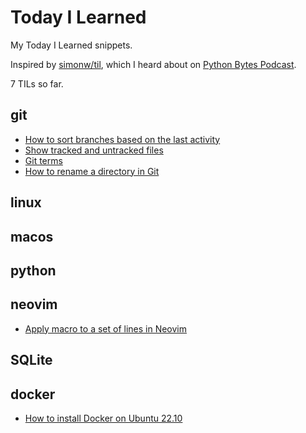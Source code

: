 # Today I Learned

My Today I Learned snippets. 

Inspired by [simonw/til](https://github.com/simonw/til), which I heard about on [Python Bytes Podcast](https://pythonbytes.fm/).

7 TILs so far.

## git

* [How to sort branches based on the last activity](https://github.com/vivekvashist/TIL/blob/main/git/how_to_sort_branches_based_on_last_activity.md)
* [Show tracked and untracked files](https://github.com/vivekvashist/TIL/blob/main/git/show_tracked_and_untracked_files.md)
* [Git terms](https://github.com/vivekvashist/TIL/blob/main/git/git_terms.md)
* [How to rename a directory in Git](https://github.com/vivekvashist/TIL/blob/main/git/rename_directory_in_git.md)

## linux

## macos

## python

## neovim
* [Apply macro to a set of lines in Neovim](https://github.com/vivekvashist/TIL/blob/main/vim/apply_macro_to_a_set_of_lines.md)

## SQLite

## docker
* [How to install Docker on Ubuntu 22.10](https://github.com/vivekvashist/TIL/blob/main/docker/install_docker_on_ubuntu_22.10.md)
